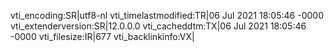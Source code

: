 vti_encoding:SR|utf8-nl
vti_timelastmodified:TR|06 Jul 2021 18:05:46 -0000
vti_extenderversion:SR|12.0.0.0
vti_cacheddtm:TX|06 Jul 2021 18:05:46 -0000
vti_filesize:IR|677
vti_backlinkinfo:VX|
